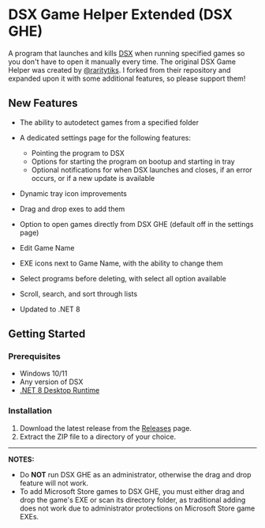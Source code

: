 # DSX Game Helper Extended (DSX GHE)

A program that launches and kills [DSX](https://store.steampowered.com/app/1812620/DSX/) when running specified games so you don't have to open it manually every time. The original DSX Game Helper was created by [@raritytiks](https://github.com/raritytiks). I forked from their repository and expanded upon it with some additional features, so please support them!

## New Features
* The ability to autodetect games from a specified folder
* A dedicated settings page for the following features:

  - Pointing the program to DSX
  - Options for starting the program on bootup and starting in tray
  - Optional notifications for when DSX launches and closes, if an error occurs, or if a new update is available
    
* Dynamic tray icon improvements
* Drag and drop exes to add them
* Option to open games directly from DSX GHE (default off in the settings page)
* Edit Game Name
* EXE icons next to Game Name, with the ability to change them
* Select programs before deleting, with select all option available
* Scroll, search, and sort through lists
* Updated to .NET 8

## Getting Started
### Prerequisites

- Windows 10/11
- Any version of DSX
- [.NET 8 Desktop Runtime](https://dotnet.microsoft.com/en-us/download/dotnet/thank-you/sdk-8.0.408-windows-x64-installer)

### Installation

1. Download the latest release from the [Releases](https://github.com/raritytiks/dsx-game-helper/releases) page.
2. Extract the ZIP file to a directory of your choice.

---

**NOTES:** 
* Do **NOT** run DSX GHE as an administrator, otherwise the drag and drop feature will not work.
* To add Microsoft Store games to DSX GHE, you must either drag and drop the game's EXE or scan its directory folder, as traditional adding does not work due to administrator protections on Microsoft Store game EXEs.
